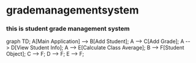 # grademanagementsystem

### this is student grade management system


graph TD;
    A[Main Application] --> B[Add Student];
    A --> C[Add Grade];
    A --> D[View Student Info];
    A --> E[Calculate Class Average];
    B --> F[Student Object];
    C --> F;
    D --> F;
    E --> F;
